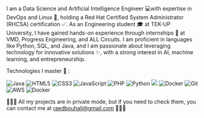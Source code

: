 I am a Data Science and Artificial Intelligence Engineer 💻with expertise in DevOps and Linux 🐧, holding a Red Hat Certified System Administrator (RHCSA) certification ✅.
 As an Engineering student 🎓 at TEK-UP University, I have gained hands-on experience through internships 💼 at VMD, Progress Engineering, and ALL Circuits. I am proficient in languages like Python, SQL, and Java, and I am passionate about leveraging technology for innovative solutions ✨, with a strong interest in AI, machine learning, and entrepreneurship.

Technologies I master 🚀 :

 ![Java](https://img.shields.io/badge/Java-007396?style=for-the-badge&logo=java&logoColor=white)
![HTML5](https://img.shields.io/badge/HTML5-E34F26?style=for-the-badge&logo=html5&logoColor=white)
![CSS3](https://img.shields.io/badge/CSS3-1572B6?style=for-the-badge&logo=css3&logoColor=white)
![JavaScript](https://img.shields.io/badge/JavaScript-F7DF1E?style=for-the-badge&logo=javascript&logoColor=black)
![PHP](https://img.shields.io/badge/PHP-777BB4?style=for-the-badge&logo=php&logoColor=white)
![Python](https://img.shields.io/badge/Python-3776AB?style=for-the-badge&logo=python&logoColor=white)
![](https://img.shields.io/badge/C-00599C?style=for-the-badge&logo=c&logoColor=white)
![Docker](https://img.shields.io/badge/Docker-2496ED?style=for-the-badge&logo=docker&logoColor=white)
![Git](https://img.shields.io/badge/Git-F05032?style=for-the-badge&logo=git&logoColor=white)
![AWS](https://img.shields.io/badge/AWS-232F3E?style=for-the-badge&logo=amazon-aws&logoColor=white)
![Docker](https://img.shields.io/badge/Docker-2496ED?style=for-the-badge&logo=docker&logoColor=white)



🚨🚨🚨  All my projects are in private mode, but if you need to check them, you can contact me at raedbouhali@gmail.com 🚨🚨🚨
